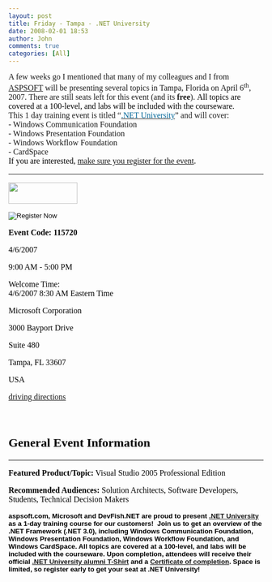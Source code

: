 ```yaml
---
layout: post
title: Friday - Tampa - .NET University
date: 2008-02-01 18:53
author: John
comments: true
categories: [All]
---
```

<p class="MsoNormal" style="margin: 0in 0in 0pt"><font face="Calibri" size="3">A few weeks go I mentioned that many of my colleagues and I from </font><a href="http://www.aspsoft.com/"><font face="Calibri" size="3">ASPSOFT</font></a><font face="Calibri"><font size="3"> will be presenting several topics in Tampa, Florida on April 6<sup>th</sup>, 2007. There are still seats left for this event (and its <strong>free</strong>). <span style="font-weight: normal; color: black; font-family: 'Calibri','sans-serif'">All topics are covered at a 100-level, and labs will be included with the courseware. </span></font></font></p><p class="MsoNormal" style="margin: 0in 0in 0pt"><font face="Calibri"><font size="3"></font></font></p><p class="MsoNormal" style="margin: 0in 0in 0pt"><font face="Calibri"><font size="3">This 1 day training event is titled &ldquo;<strong><span style="color: #333333"><a href="http://www.dotnet-u.com/" title="http://www.dotnet-u.com/"><strong><span style="font-weight: normal; color: #006699; font-family: 'Calibri','sans-serif'">.NET University</span></strong></a></span></strong>&rdquo; and will cover:</font></font></p><p class="MsoNormal" style="margin: 0in 0in 0pt"><font face="Calibri"><font size="3">- Windows Communication Foundation</font></font></p><p class="MsoNormal" style="margin: 0in 0in 0pt"><font face="Calibri" size="3">- Windows Presentation Foundation</font></p><p class="MsoNormal" style="margin: 0in 0in 0pt"><font face="Calibri" size="3">- Windows&nbsp;Workflow Foundation</font></p><p class="MsoNormal" style="margin: 0in 0in 0pt"><font face="Calibri" size="3">- CardSpace</font>&nbsp;</p><p class="MsoNormal" style="margin: 0in 0in 0pt"><font face="Calibri"><font size="3"><strong><span style="font-weight: normal; color: black; font-family: 'Calibri','sans-serif'"></span></strong></font></font></p><p class="MsoNormal" style="margin: 0in 0in 0pt"><font face="Calibri"><font size="3"><strong><span style="font-weight: normal; color: black; font-family: 'Calibri','sans-serif'"></span></strong></font></font></p><p class="MsoNormal" style="margin: 0in 0in 0pt"><font size="3"><strong><span style="font-weight: normal; color: black; font-family: 'Calibri','sans-serif'">If you are interested, <a href="https://www.clicktoattend.com/invitation.aspx?code=115720">make sure you register for the event</a>. </span></strong></font></p><p class="MsoNormal" style="margin: 0in 0in 0pt"><font size="3"><strong><span style="font-weight: normal; color: black; font-family: 'Calibri','sans-serif'"></span></strong></font></p><p class="MsoNormal" style="margin: 0in 0in 0pt"><font size="3"><strong><span style="font-weight: normal; color: black; font-family: 'Calibri','sans-serif'"></span></strong></font></p><p class="MsoNormal" style="margin: 0in 0in 0pt"><font size="3"><strong><span style="font-weight: normal; color: black; font-family: 'Calibri','sans-serif'"></span></strong></font></p><p class="MsoNormal" style="margin: 0in 0in 0pt"><font size="3"><strong><span style="font-weight: normal; color: black; font-family: 'Calibri','sans-serif'"></span></strong></font></p><font size="3"><strong><span style="font-weight: normal; color: black; font-family: 'Calibri','sans-serif'"><hr /></span></strong></font><font size="3"><strong><span style="font-weight: normal; color: black; font-family: 'Calibri','sans-serif'"><p><img border="0" height="42" id="imgPartnerLogo" src="https://www.clicktoattend.com/images/partners/ce1f5a36-15d5-489a-bd70-0ee7bb9b5925.gif" style="vertical-align: middle" width="136" /> </p><p class="HorizontalButtons"><input alt="Register Now" id="btnRegisterNowTop" name="btnRegisterNowTop" src="https://www.clicktoattend.com/images/bttn_registerNow.gif" type="image" /></p><div class="C2ADetailsContainer"><div class="EventDatesAndTimes"></div><div class="C2ADetails"><p><strong>Event Code: 115720</strong></p><p>4/6/2007</p><p>9:00 AM - 5:00 PM</p><p>Welcome Time:<br />4/6/2007 8:30 AM Eastern Time</p></div></div><div class="C2ADetailsContainer"><div class="C2ADetailsContainerSeminar"></div><div class="C2ADetails"><div class="EventLocationImage"></div><p>Microsoft Corporation</p><p>3000 Bayport Drive</p><p>Suite 480</p><p>Tampa, FL 33607</p><p>USA</p><p><a href="https://www.clicktoattend.com/directions.aspx?code=115720">driving directions</a></p><p>&nbsp;</p></div></div><div class="ClearingDiv"></div><h2>General Event Information</h2><hr /><p><strong>Featured Product/Topic:</strong> Visual Studio 2005 Professional Edition</p><p><strong>Recommended Audiences:</strong> Solution Architects, Software Developers, Students, Technical Decision Makers</p><p><span style="font-size: 10pt; font-family: 'MS Sans Serif','serif'"><font color="#000000" face="Arial"><strong>aspsoft.com, Microsoft and DevFish.NET are proud to present </strong></font></span><span style="font-size: 10pt; font-family: 'MS Sans Serif','serif'"><a href="http://www.dotnet-u.com/" title="http://www.dotnet-u.com/"><font face="Arial"><strong>.NET University</strong></font></a><font color="#000000" face="Arial"><strong> as a 1-day training course for our customers!&nbsp; </strong></font></span><span style="font-size: 10pt; font-family: 'MS Sans Serif','serif'"><font color="#000000" face="Arial"><strong>Join us to get an overview of the .NET Framework (.NET 3.0), including Windows Communication Foundation, Windows Presentation Foundation, Windows Workflow Foundation, and Windows CardSpace. All topics are covered at a 100-level, and labs will be included with the courseware. Upon completion, attendees will receive their official </strong></font><a href="http://www.dotnet-u.com/alumni.aspx" title="http://www.dotnet-u.com/alumni.aspx"><font face="Arial"><strong>.NET University alumni T-Shirt</strong></font></a><font color="#000000" face="Arial"><strong> and a </strong></font><a href="http://www.dotnet-u.com/alumni.aspx" title="http://www.dotnet-u.com/alumni.aspx"><font face="Arial"><strong>Certificate of completion</strong></font></a><font color="#000000"><font face="Arial"><strong>. Space is limited, so register early to get your seat at .NET University!</strong></font></font></span></p></span></strong></font>

